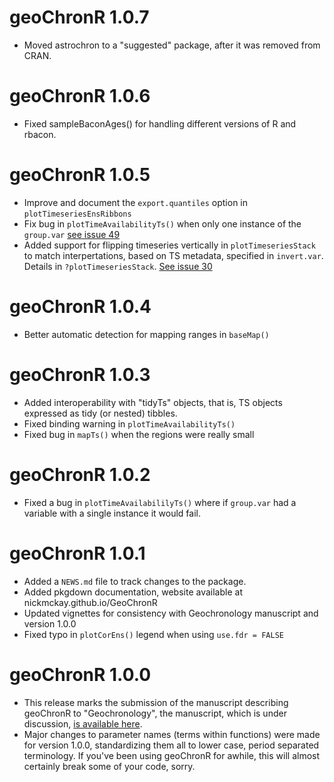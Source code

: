 # geoChronR 1.0.7

* Moved astrochron to a "suggested" package, after it was removed from CRAN.

# geoChronR 1.0.6

* Fixed sampleBaconAges() for handling different versions of R and rbacon.

# geoChronR 1.0.5

* Improve and document the `export.quantiles` option in `plotTimeseriesEnsRibbons`
* Fix bug in `plotTimeAvailabilityTs()` when only one instance of the `group.var` [see issue 49](https://github.com/nickmckay/GeoChronR/issues/49)
* Added support for flipping timeseries vertically  in `plotTimeseriesStack` to match interpertations, based on TS metadata, specified in `invert.var`. Details in `?plotTimeseriesStack`. [See issue 30](https://github.com/nickmckay/GeoChronR/issues/30)

# geoChronR 1.0.4

* Better automatic detection for mapping ranges in `baseMap()`

# geoChronR 1.0.3

* Added interoperability with "tidyTs" objects, that is, TS objects expressed as tidy (or nested) tibbles.
* Fixed binding warning in `plotTimeAvailabilityTs()`
* Fixed bug in `mapTs()` when the regions were really small

# geoChronR 1.0.2

* Fixed a bug in `plotTimeAvailabililyTs()` where if `group.var` had a variable with a single instance it would fail. 

# geoChronR 1.0.1

* Added a `NEWS.md` file to track changes to the package.
* Added pkgdown documentation, website available at nickmckay.github.io/GeoChronR
* Updated vignettes for consistency with Geochronology manuscript and version 1.0.0
* Fixed typo in `plotCorEns()` legend when using `use.fdr = FALSE`

# geoChronR 1.0.0

* This release marks the submission of the manuscript describing geoChronR to "Geochronology", the manuscript, which is under discussion, [is available here](https://doi.org/10.5194/gchron-2020-25). 
* Major changes to parameter names (terms within functions) were made for version 1.0.0, standardizing them all to lower case, period separated terminology. If you've been using geoChronR for awhile, this will almost certainly break some of your code, sorry.
